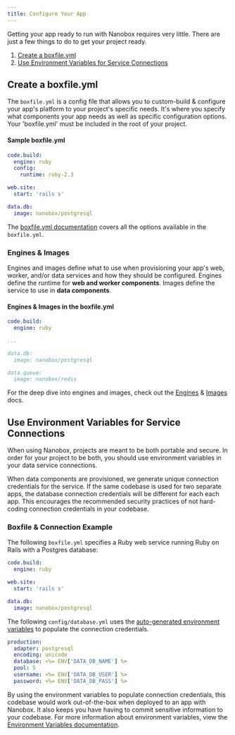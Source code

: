 ```yaml
---
title: Configure Your App
---
```


Getting your app ready to run with Nanobox requires very little. There are just a few things to do to get your project ready.

1. [Create a boxfile.yml](#create-a-boxfile-yml)
2. [Use Environment Variables for Service Connections](#use-environment-variables-for-service-connections)

## Create a boxfile.yml
The `boxfile.yml` is a config file that allows you to custom-build & configure your app's platform to your project's specific needs. It's where you specify what components your app needs as well as specific configuration options. Your 'boxfile.yml' must be included in the root of your project.

#### Sample boxfile.yml
```yaml
code.build:
  engine: ruby
  config:
    runtime: ruby-2.3

web.site:
  start: 'rails s'

data.db:
  image: nanobox/postgresql
```

The [boxfile.yml documentation](/app-config/boxfile/) covers all the options available in the `boxfile.yml`.

### Engines & Images
Engines and images define what to use when provisioning your app's web, worker, and/or data services and how they should be configured. Engines define the runtime for **web and worker components**. Images define the service to use in **data components**.

#### Engines & Images in the boxfile.yml
```yaml
code.build:
  engine: ruby

...

data.db:
  image: nanobox/postgresql

data.queue:
  image: nanobox/redis
```

For the deep dive into engines and images, check out the [Engines](/engines) & [Images](/images/) docs.

## Use Environment Variables for Service Connections
When using Nanobox, projects are meant to be both portable and secure. In order for your project to be both, you should use environment variables in your data service connections.

When data components are provisioned, we generate unique connection credentials for the service. If the same codebase is used for two separate apps, the database connection credentials will be different for each each app. This encourages the recommended security practices of not hard-coding connection credentials in your codebase.

### Boxfile & Connection Example
The following `boxfile.yml` specifies a Ruby web service running Ruby on Rails with a Postgres database:

```yaml
code.build:
  engine: ruby

web.site:
  start: 'rails s'

data.db:
  image: nanobox/postgresql
```

The following `config/database.yml` uses the [auto-generated environment variables](/app-config/environment-variables/#auto-generated-environment-variables) to populate the connection credentials.

```yaml
production:
  adapter: postgresql
  encoding: unicode
  database: <%= ENV['DATA_DB_NAME'] %>
  pool: 5
  username: <%= ENV['DATA_DB_USER'] %>
  password: <%= ENV['DATA_DB_PASS'] %>
```

By using the environment variables to populate connection credentials, this codebase would work out-of-the-box when deployed to an app with Nanobox. It also keeps you have having to commit sensitive information to your codebase. For more information about environment variables, view the [Environment Variables documentation](/app-config/environment-variables/).
